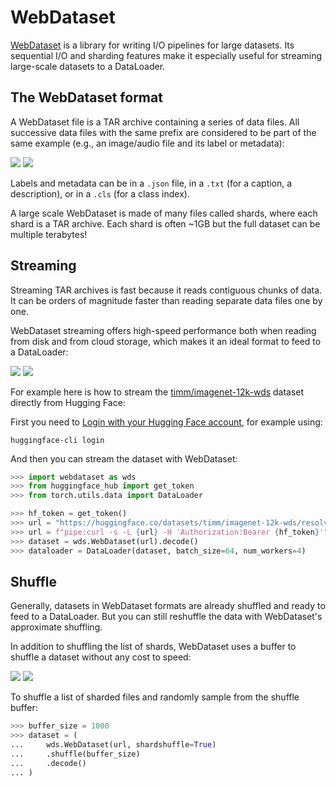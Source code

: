 # WebDataset

[WebDataset](https://github.com/webdataset/webdataset) is a library for writing I/O pipelines for large datasets.
Its sequential I/O and sharding features make it especially useful for streaming large-scale datasets to a DataLoader.

## The WebDataset format

A WebDataset file is a TAR archive containing a series of data files.
All successive data files with the same prefix are considered to be part of the same example (e.g., an image/audio file and its label or metadata):

<div class="flex justify-center">
<img class="block dark:hidden" src="https://huggingface.co/datasets/huggingface/documentation-images/resolve/main/hub/datasets-webdataset-format.png"/>
<img class="hidden dark:block" src="https://huggingface.co/datasets/huggingface/documentation-images/resolve/main/hub/datasets-webdataset-format-dark.png"/>
</div>

Labels and metadata can be in a `.json` file, in a `.txt` (for a caption, a description), or in a `.cls` (for a class index).

A large scale WebDataset is made of many files called shards, where each shard is a TAR archive.
Each shard is often ~1GB but the full dataset can be multiple terabytes!

## Streaming

Streaming TAR archives is fast because it reads contiguous chunks of data.
It can be orders of magnitude faster than reading separate data files one by one.

WebDataset streaming offers high-speed performance both when reading from disk and from cloud storage, which makes it an ideal format to feed to a DataLoader:

<div class="flex justify-center">
<img class="block dark:hidden" src="https://huggingface.co/datasets/huggingface/documentation-images/resolve/main/hub/datasets-webdataset-stream.png"/>
<img class="hidden dark:block" src="https://huggingface.co/datasets/huggingface/documentation-images/resolve/main/hub/datasets-webdataset-stream-dark.png"/>
</div>

For example here is how to stream the [timm/imagenet-12k-wds](https://huggingface.co/datasets/timm/imagenet-12k-wds) dataset directly from Hugging Face:

First you need to [Login with your Hugging Face account](../huggingface_hub/quick-start#login), for example using:

```
huggingface-cli login
```

And then you can stream the dataset with WebDataset:

```python
>>> import webdataset as wds
>>> from huggingface_hub import get_token
>>> from torch.utils.data import DataLoader

>>> hf_token = get_token()
>>> url = "https://huggingface.co/datasets/timm/imagenet-12k-wds/resolve/main/imagenet12k-train-{{0000..1023}}.tar"
>>> url = f"pipe:curl -s -L {url} -H 'Authorization:Bearer {hf_token}'"
>>> dataset = wds.WebDataset(url).decode()
>>> dataloader = DataLoader(dataset, batch_size=64, num_workers=4)
```

## Shuffle

Generally, datasets in WebDataset formats are already shuffled and ready to feed to a DataLoader.
But you can still reshuffle the data with WebDataset's approximate shuffling.

In addition to shuffling the list of shards, WebDataset uses a buffer to shuffle a dataset without any cost to speed:

<div class="flex justify-center">
<img class="block dark:hidden" src="https://huggingface.co/datasets/huggingface/documentation-images/resolve/main/hub/datasets-webdataset-shuffle.png"/>
<img class="hidden dark:block" src="https://huggingface.co/datasets/huggingface/documentation-images/resolve/main/hub/datasets-webdataset-shuffle-dark.png"/>
</div>

To shuffle a list of sharded files and randomly sample from the shuffle buffer:

```python
>>> buffer_size = 1000
>>> dataset = (
...     wds.WebDataset(url, shardshuffle=True)
...     .shuffle(buffer_size)
...     .decode()
... )
```
